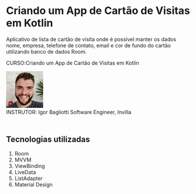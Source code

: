 # Criando um App de Cartão de Visitas em Kotlin

Aplicativo de lista de cartão de visita onde é possível manter os dados nome, empresa, telefone de contato, email e cor de fundo do cartão utilizando banco de dados Room.

CURSO:Criando um App de Cartão de Visitas em Kotlin

<div> 
	<img class="img-author" alt="author"  width="20%" src="https://raw.githubusercontent.com/shyoutarou/Business-Card/master/Igor.jfif">
</div>
INSTRUTOR: Igor Bagliotti
Software Engineer, Invilla

## <br />Tecnologias utilizadas
1. Room
2. MVVM
3. ViewBinding
4. LiveData
5. ListAdapter
6. Material Design


